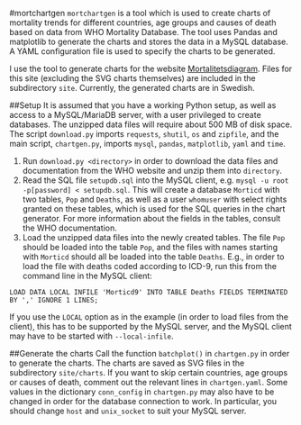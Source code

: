 #mortchartgen
`mortchartgen` is a tool which is used to create charts of mortality trends for different countries, age groups and causes of death based on data from WHO Mortality Database. The tool uses Pandas and matplotlib to generate the charts and stores the data in a MySQL database. A YAML configuration file is used to specify the charts to be generated.

I use the tool to generate charts for the website [Mortalitetsdiagram](http://mortchart.klpn.se). Files for this site (excluding the SVG charts themselves) are included in the subdirectory `site`. Currently, the generated charts are in Swedish.

##Setup
It is assumed that you have a working Python setup, as well as access to a MySQL/MariaDB server, with a user privileged to create databases. The unzipped data files will require about 500 MB of disk space. The script `download.py` imports `requests`, `shutil`, `os` and `zipfile`, and the main script, `chartgen.py`, imports `mysql`, `pandas`, `matplotlib`, `yaml` and `time`.

1. Run `download.py <directory>` in order to download the data files and documentation from the WHO website and unzip them into `directory`.
2. Read the SQL file `setupdb.sql` into the MySQL client, e.g. `mysql -u root -p[password] < setupdb.sql`. This will create a database `Morticd` with two tables, `Pop` and `Deaths`, as well as a user `whomuser` with select rights granted on these tables, which is used for the SQL queries in the chart generator. For more information about the fields in the tables, consult the WHO documentation.
3. Load the unzipped data files into the newly created tables. The file `Pop` should be loaded into the table `Pop`, and the files with names starting with `Morticd` should all be loaded into the table `Deaths`. E.g., in order to load the file with deaths coded according to ICD-9, run this from the command line in the MySQL client:

`LOAD DATA LOCAL INFILE 'Morticd9' INTO TABLE Deaths FIELDS TERMINATED BY ',' IGNORE 1 LINES;`

If you use the `LOCAL` option as in the example (in order to load files from the client), this has to be supported by the MySQL server, and the MySQL client may have to be started with `--local-infile`.

##Generate the charts
Call the function `batchplot()` in `chartgen.py` in order to generate the charts. The charts are saved as SVG files in the subdirectory `site/charts`. If you want to skip certain countries, age groups or causes of death, comment out the relevant lines in `chartgen.yaml`. Some values in the dictionary `conn_config` in `chartgen.py` may also have to be changed in order for the database connection to work. In particular, you should change `host` and `unix_socket` to suit your MySQL server.
